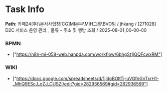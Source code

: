 # Task Info

**Path:** 카페24(주)\본사사업장\[CG]MI본부\MIH그룹\BVO팀 / jhkang / [271028] D2C 서비스 운영 관리 _ 물류 - 주소 및 행방 조회 / 2025-08-01_00-00-00

### BPMN
- ["https://n8n-mi-058-web.hanpda.com/workflow/6bhgSt1jQQFcwxRM"]

### WIKI
- ["https://docs.google.com/spreadsheets/d/1jldoBOltTj-uVGfnGnTxrH1-_MhQ9EScJ_gZJ_CUSZI/edit?gid=282936569#gid=282936569"]

